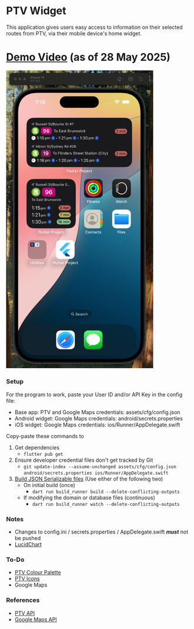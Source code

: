 # PTV Widget
This application gives users easy access to information on their selected routes from PTV, via their mobile device's home widget.

# [Demo Video](https://www.youtube.com/watch?v=wFH-BXsoAxo) (as of 28 May 2025)
<a href="https://www.youtube.com/watch?v=wFH-BXsoAxo">
  <img src="assets/thumbnail.png" alt="Watch the demo" width="400" />
</a>

### Setup
For the program to work, paste your User ID and/or API Key in the config file:
  - Base app: PTV and Google Maps credentials: assets/cfg/config.json
  - Android widget: Google Maps credentials: android/secrets.properties
  - iOS widget: Google Maps credentials: ios/Runner/AppDelegate.swift

Copy-paste these commands to 
  1. Get dependencies 
     - ```flutter pub get```
  2. Ensure developer credential files don't get tracked by Git 
     - ```git update-index --assume-unchanged assets/cfg/config.json android/secrets.properties ios/Runner/AppDelegate.swift```
  3. [Build JSON Serializable files](https://docs.flutter.dev/data-and-backend/serialization/json#running-the-code-generation-utility) (Use either of the following two)
     - On initial build (once)
       - ```dart run build_runner build --delete-conflicting-outputs```
     - If modifying the domain or database files (continuous)
       - ```dart run build_runner watch --delete-conflicting-outputs```

### Notes
- Changes to config.ini / secrets.properties / AppDelegate.swift __*must*__ not be pushed
- [LucidChart](https://lucid.app/lucidchart/82b010cd-4cd5-42c0-8c19-f3066488b55a/edit?viewport_loc=-1937%2C-126%2C4157%2C2105%2C0_0&invitationId=inv_6c5333c9-7546-45d1-8473-e3fdb2c4135c)

### To-Do
- [PTV Colour Palette](https://www.righttoknow.org.au/request/5149/response/13973/attach/4/PTVH2977%20MSG%202018%202.4%20Colour%20v10%20PA%20v2.pdf)
- [PTV Icons](https://melbournesptgallery.weebly.com/melbourne-tram-sides.html)
- Google Maps

### References
- [PTV API](https://timetableapi.ptv.vic.gov.au/swagger/ui/index)
- [Google Maps API](https://developers.google.com/maps/flutter-package/config#groovy_2)

